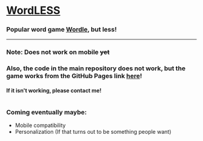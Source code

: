 # [WordLESS](https://haqer-man.github.io/WordLess/)

### Popular word game [Wordle](https://www.nytimes.com/games/wordle/index.html),  but **less**!

***

### Note: Does not work on mobile ~~yet~~
### Also, the code in the main repository does not work, but the game works from the GitHub Pages link [here](https://haqer-man.github.io/WordLess/)!
#### If it isn't working, please contact me!

#

### Coming eventually maybe:
* Mobile compatibility
* Personalization (If that turns out to be something people want)
